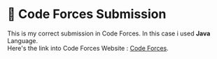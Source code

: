 # :briefcase: Code Forces Submission

This is my correct submission in Code Forces. In this case i used **Java** Language.\
Here's the link into Code Forces Website : [Code Forces](http://codeforces.com).







